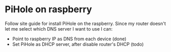 
# PiHole on raspberry

Follow site guide for install PiHole on the raspberry.
Since my router doesn't let me select which DNS server I want to use I can:

* Point to raspberry IP as DNS from each device (done)
* Set PiHole as DHCP server, after disable router's DHCP (todo) 
